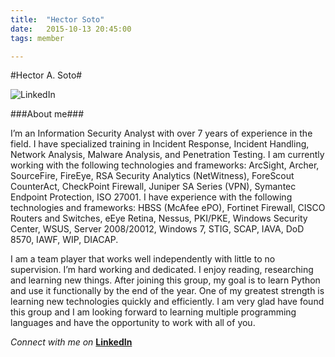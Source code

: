 ```yaml
---
title:  "Hector Soto"
date:   2015-10-13 20:45:00
tags: member

---
```

#Hector A. Soto#

![LinkedIn](https://media.licdn.com/mpr/mpr/shrinknp_400_400/p/2/000/2cb/138/071c989.jpg "LinkedIn")

###About me###

I’m an Information Security Analyst with over 7 years of experience in the field.  I have specialized training in Incident Response, Incident Handling, Network Analysis, Malware Analysis, and Penetration Testing.  I am currently working with the following technologies and frameworks: ArcSight, Archer, SourceFire, FireEye, RSA Security Analytics (NetWitness), ForeScout CounterAct, CheckPoint Firewall, Juniper SA Series (VPN), Symantec Endpoint Protection, ISO 27001.  I have experience with the following technologies and frameworks: HBSS (McAfee ePO), Fortinet Firewall, CISCO Routers and Switches, eEye Retina, Nessus, PKI/PKE, Windows Security Center, WSUS, Server 2008/20012, Windows 7, STIG, SCAP, IAVA, DoD 8570, IAWF, WIP, DIACAP. 

I am a team player that works well independently with little to no supervision.   I’m hard working and dedicated.  I enjoy reading, researching and learning new things.   After joining this group, my goal is to learn Python and use it functionally by the end of the year.  One of my greatest strength is learning new technologies quickly and efficiently.  I am very glad have found this group and I am looking forward to learning multiple programming languages and have the opportunity to work with all of you.

*Connect with me on* **[LinkedIn](https://www.linkedin.com/in/hasoto)**

